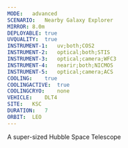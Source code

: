 ```yaml
---
MODE:	advanced
SCENARIO:	Nearby Galaxy Explorer
MIRROR:	8.0m
DEPLOYABLE:	true
UVQUALITY:	true
INSTRUMENT-1:	uv;both;COS2
INSTRUMENT-2:	optical;both;STIS
INSTRUMENT-3:	optical;camera;WFC3
INSTRUMENT-4:	nearir;both;NICMOS
INSTRUMENT-5:	optical;camera;ACS
COOLING:	true
COOLINGACTIVE:	true
COOLINGCRYO:	none
VEHICLE:	DLT4
SITE:	KSC
DURATION:	7
ORBIT:	LEO
---
```


A super-sized Hubble Space Telescope